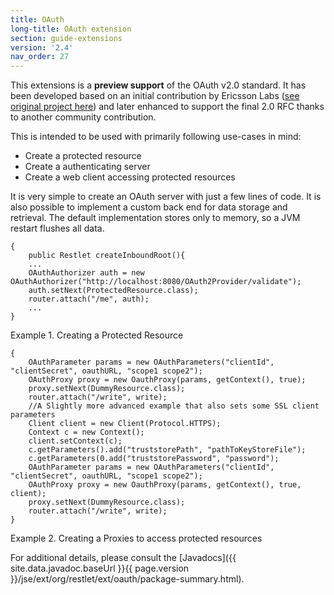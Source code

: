 ```yaml
---
title: OAuth
long-title: OAuth extension
section: guide-extensions
version: '2.4'
nav_order: 27
---
```

This extensions is a **preview support** of the OAuth v2.0 standard. It has been developed based on an initial contribution by Ericsson Labs ([see original project here](http://labs.ericsson.com/apis/oauth2-framework)) and later enhanced to support the final 2.0 RFC thanks to another community contribution.

This is intended to be used with primarily following use-cases in mind:
- Create a protected resource
- Create a authenticating server
- Create a web client accessing protected resources

It is very simple to create an OAuth server with just a few lines of code. It is also possible to implement a custom back end for data storage and retrieval. The default implementation stores only to memory, so a JVM restart flushes all data.

<pre class="language-java"><code class="language-java">{
    public Restlet createInboundRoot(){
    ...
    OAuthAuthorizer auth = new OAuthAuthorizer("http://localhost:8080/OAuth2Provider/validate");
    auth.setNext(ProtectedResource.class);
    router.attach("/me", auth);
    ...
}
</code></pre>

Example 1. Creating a Protected Resource

<pre class="language-java"><code class="language-java">{
    OAuthParameter params = new OAuthParameters("clientId", "clientSecret", oauthURL, "scope1 scope2");
    OAuthProxy proxy = new OauthProxy(params, getContext(), true);
    proxy.setNext(DummyResource.class);
    router.attach("/write", write);
    //A Slightly more advanced example that also sets some SSL client parameters
    Client client = new Client(Protocol.HTTPS);
    Context c = new Context();
    client.setContext(c);
    c.getParameters().add("truststorePath", "pathToKeyStoreFile");
    c.getParameters(0.add("truststorePassword", "password");
    OAuthParameter params = new OAuthParameters("clientId", "clientSecret", oauthURL, "scope1 scope2");
    OAuthProxy proxy = new OauthProxy(params, getContext(), true, client);
    proxy.setNext(DummyResource.class);
    router.attach("/write", write);
}
</code></pre>

Example 2. Creating a Proxies to access protected resources


For additional details, please consult the
[Javadocs]({{ site.data.javadoc.baseUrl }}{{ page.version }}/jse/ext/org/restlet/ext/oauth/package-summary.html).
